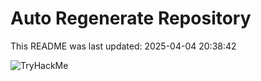 # Auto Regenerate Repository

This README was last updated: 2025-04-04 20:38:42

 ![TryHackMe](https://tryhackme.com/badge/533634)